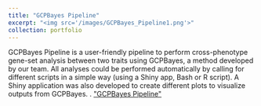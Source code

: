 ```yaml
---
title: "GCPBayes Pipeline"
excerpt: "<img src='/images/GCPBayes_Pipeline1.png'>"
collection: portfolio
---
```


GCPBayes Pipeline is a user-friendly pipeline to perform cross-phenotype gene-set analysis between two traits using GCPBayes, a method developed by our team. All analyses could be performed automatically by calling for different scripts in a simple way (using a Shiny app, Bash or R script). A Shiny application was also developed to create different plots to visualize outputs from GCPBayes.
. ["GCPBayes Pipeline"](https://github.com/CESP-ExpHer/GCPBayes-Pipeline)
